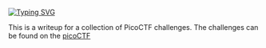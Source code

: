 [![Typing SVG](https://readme-typing-svg.herokuapp.com?font=Fira+Code&size=30&duration=3000&pause=750&color=F73333&width=435&lines=picoCTF+Write+ups+%3C3)](https://git.io/typing-svg)


This is a writeup for a collection of PicoCTF challenges. The challenges can be found on the [picoCTF](https://picoctf.com/)

